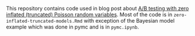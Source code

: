 This repository contains code used in blog post about [A/B testing with zero inflated (truncated) Poisson random variables](a-b-testing-zero-inflated-truncated-distributions-and-power). Most of the code is in `zero-inflated-truncated-models.Rmd` with exception of the Bayesian model example which was done in pymc and is in `pymc.ipynb`.